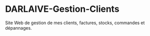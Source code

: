 DARLAIVE-Gestion-Clients
========================

Site Web de gestion de mes clients, factures, stocks, commandes et dépannages.
